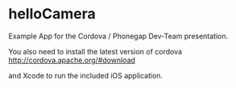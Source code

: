 helloCamera
===========

Example App for the Cordova / Phonegap Dev-Team presentation.

You also need to install the latest version of cordova
http://cordova.apache.org/#download

and Xcode to run the included iOS application.
